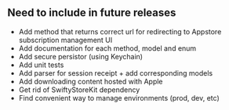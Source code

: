 ## Need to include in future releases

* Add method that returns correct url for redirecting to Appstore subscription management UI
* Add documentation for each method, model and enum
* Add secure persistor (using Keychain)
* Add unit tests
* Add parser for session receipt + add corresponding models
* Add downloading content hosted with Apple
* Get rid of SwiftyStoreKit dependency
* Find convenient way to manage environments (prod, dev, etc)
